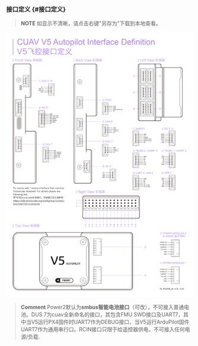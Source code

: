 ### 接口定义 {#接口定义}

> **NOTE** 如显示不清晰，请点击右键"另存为"下载到本地查看。


    
![V5 AutoPilot](../assets/flight-controller/v5-autopilot/v5-pinouts.jpg)

> **Comment** Power2默认为**smbus智能电池接口**（可改），不可接入普通电池。DUS 7为cuav全新命名的接口，其包含FMU SWD接口及UART7，其中当V5运行PX4固件时UART7作为DEBUG接口，当V5运行ArduPilot固件UART7作为通用串行口。RCIN接口只限于给遥控器供电，不可接入任何电源/负载.



